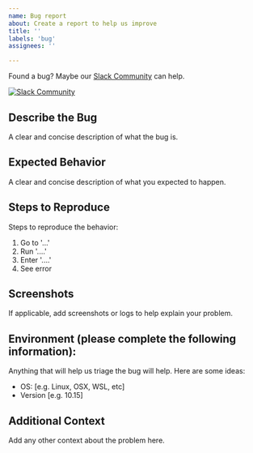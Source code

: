 ```yaml
---
name: Bug report
about: Create a report to help us improve
title: ''
labels: 'bug'
assignees: ''

---
```


Found a bug? Maybe our [Slack Community](https://slack.cloudposse.com) can help.

[![Slack Community](https://slack.cloudposse.com/badge.svg)](https://slack.cloudposse.com)

## Describe the Bug
A clear and concise description of what the bug is.

## Expected Behavior
A clear and concise description of what you expected to happen.

## Steps to Reproduce
Steps to reproduce the behavior:
1. Go to '...'
2. Run '....'
3. Enter '....'
4. See error

## Screenshots
If applicable, add screenshots or logs to help explain your problem.

## Environment (please complete the following information):

Anything that will help us triage the bug will help. Here are some ideas:
 - OS: [e.g. Linux, OSX, WSL, etc]
 - Version [e.g. 10.15]

## Additional Context
Add any other context about the problem here.
